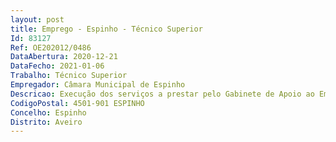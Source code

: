 ```yaml
--- 
layout: post
title: Emprego - Espinho - Técnico Superior
Id: 83127
Ref: OE202012/0486
DataAbertura: 2020-12-21
DataFecho: 2021-01-06
Trabalho: Técnico Superior
Empregador: Câmara Municipal de Espinho
Descricao: Execução dos serviços a prestar pelo Gabinete de Apoio ao Empresário e Empreendedor, no âmbito da Consultoria em Negócios  Desenvolvimento e implementação de candidaturas e projetos 
CodigoPostal: 4501-901 ESPINHO
Concelho: Espinho
Distrito: Aveiro
--- 
```

